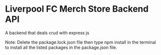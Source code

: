 # Liverpool FC Merch Store Backend API 
A backend that deals crud with express js

Note: Delete the package.lock.json file then type npm install in the terminal to install all the listed packages in the package.json file.